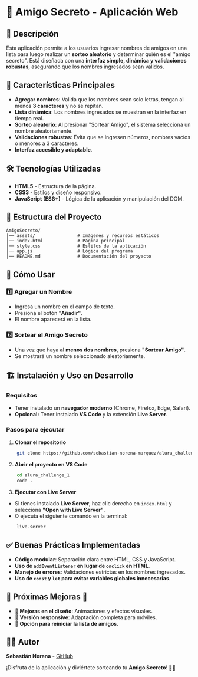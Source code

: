 # 🎉 Amigo Secreto - Aplicación Web

## 📌 Descripción
Esta aplicación permite a los usuarios ingresar nombres de amigos en una lista para luego realizar un **sorteo aleatorio** y determinar quién es el "amigo secreto". Está diseñada con una **interfaz simple, dinámica y validaciones robustas**, asegurando que los nombres ingresados sean válidos.

## 🚀 Características Principales
- **Agregar nombres**: Valida que los nombres sean solo letras, tengan al menos **3 caracteres** y no se repitan.
- **Lista dinámica**: Los nombres ingresados se muestran en la interfaz en tiempo real.
- **Sorteo aleatorio**: Al presionar "Sortear Amigo", el sistema selecciona un nombre aleatoriamente.
- **Validaciones robustas**: Evita que se ingresen números, nombres vacíos o menores a 3 caracteres.
- **Interfaz accesible y adaptable**.

## 🛠️ Tecnologías Utilizadas
- **HTML5** - Estructura de la página.
- **CSS3** - Estilos y diseño responsivo.
- **JavaScript (ES6+)** - Lógica de la aplicación y manipulación del DOM.

## 📂 Estructura del Proyecto
```
AmigoSecreto/
│── assets/                # Imágenes y recursos estáticos
│── index.html             # Página principal
│── style.css              # Estilos de la aplicación
│── app.js                 # Lógica del programa
│── README.md              # Documentación del proyecto
```

## 🎯 Cómo Usar
### 1️⃣ Agregar un Nombre
- Ingresa un nombre en el campo de texto.
- Presiona el botón **"Añadir"**.
- El nombre aparecerá en la lista.

### 2️⃣ Sortear el Amigo Secreto
- Una vez que haya **al menos dos nombres**, presiona **"Sortear Amigo"**.
- Se mostrará un nombre seleccionado aleatoriamente.

## 🏗️ Instalación y Uso en Desarrollo
### Requisitos
- Tener instalado un **navegador moderno** (Chrome, Firefox, Edge, Safari).
- **Opcional:** Tener instalado **VS Code** y la extensión **Live Server**.

### Pasos para ejecutar
1. **Clonar el repositorio**
```bash
    git clone https://github.com/sebastian-norena-marquez/alura_challenge_1.git
```
2. **Abrir el proyecto en VS Code**
```bash
    cd alura_challenge_1
    code .
```
3. **Ejecutar con Live Server**
- Si tienes instalado **Live Server**, haz clic derecho en `index.html` y selecciona **"Open with Live Server"**.
- O ejecuta el siguiente comando en la terminal:
```bash
    live-server
```

## ✅ Buenas Prácticas Implementadas
- **Código modular**: Separación clara entre HTML, CSS y JavaScript.
- **Uso de `addEventListener` en lugar de `onclick` en HTML**.
- **Manejo de errores**: Validaciones estrictas en los nombres ingresados.
- **Uso de `const` y `let` para evitar variables globales innecesarias**.

## 📌 Próximas Mejoras 🚀
- 🎨 **Mejoras en el diseño**: Animaciones y efectos visuales.
- 📱 **Versión responsive**: Adaptación completa para móviles.
- 🔄 **Opción para reiniciar la lista de amigos**.

## 🧑‍💻 Autor
**Sebastián Norena** - [GitHub](https://github.com/sebastian-norena-marquez)

¡Disfruta de la aplicación y diviértete sorteando tu **Amigo Secreto**! 🎁🎊
